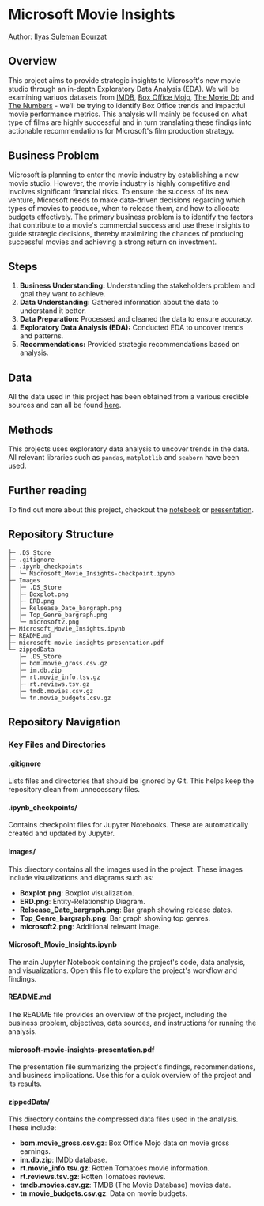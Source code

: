 # Microsoft Movie Insights

Author: [Ilyas Suleman Bourzat](https://www.linkedin.com/in/ilyas-bourzat-894353260/)

## Overview
This project aims to provide strategic insights to Microsoft's new movie studio through an in-depth Exploratory Data Analysis (EDA). We will be examining variuos datasets from [IMDB](https://www.imdb.com/), [Box Office Mojo](https://www.boxofficemojo.com/), [The Movie Db](https://www.themoviedb.org/) and [The Numbers](https://the-numbers.com/) - we'll be trying to identify Box Office trends and impactful movie performance metrics. This analysis will mainly be focused on what type of films are highly successful and in turn translating these findigs into actionable recommendations for Microsoft's film production strategy.

## Business Problem 
Microsoft is planning to enter the movie industry by establishing a new movie studio. However, the movie industry is highly competitive and involves significant financial risks. To ensure the success of its new venture, Microsoft needs to make data-driven decisions regarding which types of movies to produce, when to release them, and how to allocate budgets effectively. The primary business problem is to identify the factors that contribute to a movie's commercial success and use these insights to guide strategic decisions, thereby maximizing the chances of producing successful movies and achieving a strong return on investment.

## Steps
1. **Business Understanding:** Understanding the stakeholders problem and goal they want to achieve.
2. **Data Understanding:** Gathered information about the data to understand it better.
3. **Data Preparation:** Processed and cleaned the data to ensure accuracy.
4. **Exploratory Data Analysis (EDA):** Conducted EDA to uncover trends and patterns.
5. **Recommendations:** Provided strategic recommendations based on analysis.


## Data
All the data used in this project has been obtained from a various credible sources and can all be found [here](https://github.com/bourzat/microsoft-movie-insights/tree/main/zippedData).


## Methods
This projects uses exploratory data analysis to uncover trends in the data. All relevant libraries such as `pandas`, `matplotlib` and `seaborn` have been used.

## Further reading
To find out more about this project, checkout the [notebook](https://github.com/bourzat/microsoft-movie-insights/blob/main/Microsoft_Movie_Insights.ipynb) or [presentation](https://github.com/bourzat/microsoft-movie-insights/blob/main/microsoft-movie-insights-presentation.pdf).

## Repository Structure
```
├─ .DS_Store
├─ .gitignore
├─ .ipynb_checkpoints
│  └─ Microsoft_Movie_Insights-checkpoint.ipynb
├─ Images
│  ├─ .DS_Store
│  ├─ Boxplot.png
│  ├─ ERD.png
│  ├─ Relsease_Date_bargraph.png
│  ├─ Top_Genre_bargraph.png
│  └─ microsoft2.png
├─ Microsoft_Movie_Insights.ipynb
├─ README.md
├─ microsoft-movie-insights-presentation.pdf
└─ zippedData
   ├─ .DS_Store
   ├─ bom.movie_gross.csv.gz
   ├─ im.db.zip
   ├─ rt.movie_info.tsv.gz
   ├─ rt.reviews.tsv.gz
   ├─ tmdb.movies.csv.gz
   └─ tn.movie_budgets.csv.gz
```

## Repository Navigation
### Key Files and Directories
#### .gitignore
Lists files and directories that should be ignored by Git. This helps keep the repository clean from unnecessary files.

#### .ipynb_checkpoints/

Contains checkpoint files for Jupyter Notebooks. These are automatically created and updated by Jupyter.

#### Images/

This directory contains all the images used in the project. These images include visualizations and diagrams such as:
* **Boxplot.png**: Boxplot visualization.
* **ERD.png**: Entity-Relationship Diagram.
* **Relsease_Date_bargraph.png**: Bar graph showing release dates.
* **Top_Genre_bargraph.png**: Bar graph showing top genres.
* **microsoft2.png**: Additional relevant image.

#### Microsoft_Movie_Insights.ipynb

The main Jupyter Notebook containing the project's code, data analysis, and visualizations. Open this file to explore the project's workflow and findings.

#### README.md

The README file provides an overview of the project, including the business problem, objectives, data sources, and instructions for running the analysis.

#### microsoft-movie-insights-presentation.pdf

The presentation file summarizing the project's findings, recommendations, and business implications. Use this for a quick overview of the project and its results.

#### zippedData/

This directory contains the compressed data files used in the analysis. These include:
* **bom.movie_gross.csv.gz**: Box Office Mojo data on movie gross earnings.
* **im.db.zip**: IMDb database.
* **rt.movie_info.tsv.gz**: Rotten Tomatoes movie information.
* **rt.reviews.tsv.gz**: Rotten Tomatoes reviews.
* **tmdb.movies.csv.gz**: TMDB (The Movie Database) movies data.
* **tn.movie_budgets.csv.gz**: Data on movie budgets.

